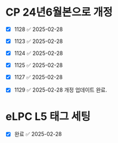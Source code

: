 # CP 24년6월본으로 개정
- [x] 1128 ✅ 2025-02-28
- [x] 1123 ✅ 2025-02-28
- [x] 1124 ✅ 2025-02-28
- [x] 1125 ✅ 2025-02-28
- [x] 1127 ✅ 2025-02-28
- [x] 1129 ✅ 2025-02-28
개정 업데이트 완료.




# eLPC L5 태그 세팅

- [x] 완료 ✅ 2025-02-28

